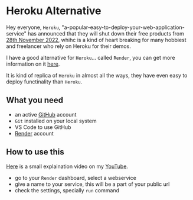 # Heroku Alternative
Hey everyone, `Heroku`, "a-popular-easy-to-deploy-your-web-application-service" has announced that they will shut down their free products from [28th November 2022](https://help.heroku.com/RSBRUH58/removal-of-heroku-free-product-plans-faq), whihc is a kind of heart breaking for many hobbiest and freelancer who rely on Heroku for their demos.

I have a good alternative for `Heroku`... called `Render`, you can get more information on it [here](https://render.com/).

It is kind of replica of `Heroku` in almost all the ways, they have even easy to deploy functinality than `Heroku`.

## What you need
* an active [GitHub]() account
* `Git` installed on your local system
* VS Code to use GitHub
* [Render](https://render.com/) account

## How to use this
[Here]() is a small explaination video on my [YouTube](https://www.youtube.com/channel/UCOT01XvBSj12xQsANtTeAcQ).

* go to your `Render` dashboard, select a webservice
* give a name to your service, this will be a part of your public url
* check the settings, specially `run` command

